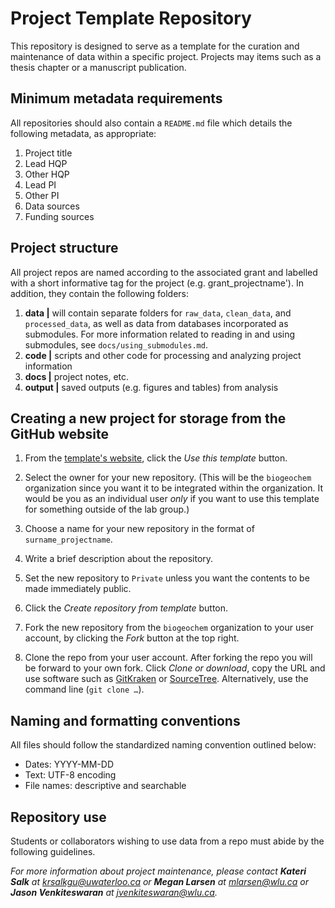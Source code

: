 # Project Template Repository

This repository is designed to serve as a template for the curation and maintenance of data within a specific project. Projects may items such as a thesis chapter or a manuscript publication. 

## Minimum metadata requirements

All repositories should also contain a `README.md` file which details the following metadata, as appropriate:

1. Project title
2. Lead HQP
3. Other HQP
4. Lead PI
5. Other PI
6. Data sources
7. Funding sources

## Project structure
All project repos are named according to the associated grant and labelled with a short informative tag for the project (e.g. grant_projectname'). In addition, they contain the following folders:

1. **data |** will contain separate folders for `raw_data`, `clean_data`, and `processed_data`, as well as data from databases incorporated as submodules. For more information related to reading in and using submodules, see `docs/using_submodules.md`.
2. **code |** scripts and other code for processing and analyzing project information
3. **docs |** project notes, etc.
4. **output |** saved outputs (e.g. figures and tables) from analysis


## Creating a new project for storage from the GitHub website

1. From the [template's website](https://github.com/biogeochem/project_template), click the _Use this template_ button.

2. Select the owner for your new repository. (This will be the `biogeochem` organization since you want it to be integrated within the organization. It would be you as an individual user *only* if you want to use this template for something outside of the lab group.)

3. Choose a name for your new repository in the format of `surname_projectname`.

4. Write a brief description about the repository.

5. Set the new repository to `Private` unless you want the contents to be made immediately public.

6. Click the _Create repository from template_ button.

7. Fork the new repository from the `biogeochem` organization to your user account, by clicking the _Fork_ button at the top right.

8. Clone the repo from your user account. After forking the repo you will be forward to your own fork. Click _Clone or download_, copy the URL and use software such as [GitKraken](https://www.gitkraken.com/) or [SourceTree](https://www.sourcetreeapp.com/). Alternatively, use the command line (`git clone …`).


## Naming and formatting conventions
All files should follow the standardized naming convention outlined below:

- Dates: YYYY-MM-DD
- Text: UTF-8 encoding
- File names: descriptive and searchable


## Repository use
Students or collaborators wishing to use data from a repo must abide by the following guidelines.

*For more information about project maintenance, please contact **Kateri Salk** at krsalkgu@uwaterloo.ca or **Megan Larsen** at mlarsen@wlu.ca or  **Jason Venkiteswaran** at jvenkiteswaran@wlu.ca.*

